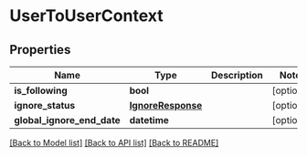 # UserToUserContext

## Properties
Name | Type | Description | Notes
------------ | ------------- | ------------- | -------------
**is_following** | **bool** |  | [optional] 
**ignore_status** | [**IgnoreResponse**](IgnoreResponse.md) |  | [optional] 
**global_ignore_end_date** | **datetime** |  | [optional] 

[[Back to Model list]](../README.md#documentation-for-models) [[Back to API list]](../README.md#documentation-for-api-endpoints) [[Back to README]](../README.md)


